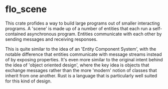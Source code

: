 # flo_scene

This crate profides a way to build large programs out of smaller interacting programs. A 'scene' is made up of a number of entities that each run a self-contained asynchronous program. Entities communicate with each other by sending messages and receiving responses.

This is quite similar to the idea of an 'Entity Component System', with the notable difference that entities communicate with message streams instead of by exposing properties. It's even more similar to the original intent behind the idea of 'object oriented design', where the key idea is objects that exchange messages rather than the more 'modern' notion of classes that inherit from one another. Rust is a language that is particularly well suited for this kind of design.


